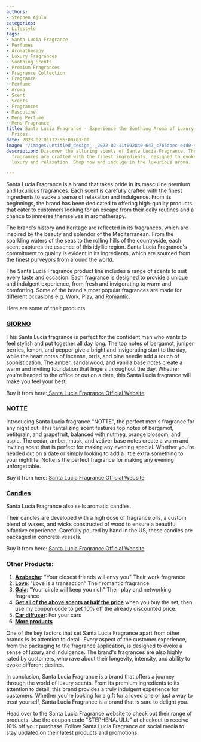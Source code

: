 ```yaml
---
authors:
- Stephen Ajulu
categories:
- Lifestyle
tags:
- Santa Lucia Fragrance
- Perfumes
- Aromatherapy
- Luxury Fragrances
- Soothing Scents
- Premium Fragrances
- Fragrance Collection
- Fragrance
- Perfume
- Aroma
- Scent
- Scents
- Fragrances
- Masculine
- Mens Perfume
- Mens Fragrance
title: Santa Lucia Fragrance - Experience the Soothing Aroma of Luxury at Affordable
  Prices
date: 2023-02-01T12:56:00+03:00
image: "/images/untitled_design_-_2022-02-11t092840-647_c765dbec-e4d0-4bfa-85c4-a6bfb878fee2_x800.png"
description: Discover the alluring scents of Santa Lucia Fragrance. Their premium
  fragrances are crafted with the finest ingredients, designed to evoke a sense of
  luxury and relaxation. Shop now and indulge in the luxurious aroma.

---
```

Santa Lucia Fragrance is a brand that takes pride in its masculine premium and luxurious fragrances. Each scent is carefully crafted with the finest ingredients to evoke a sense of relaxation and indulgence. From its beginnings, the brand has been dedicated to offering high-quality products that cater to customers looking for an escape from their daily routines and a chance to immerse themselves in aromatherapy.

The brand's history and heritage are reflected in its fragrances, which are inspired by the beauty and splendor of the Mediterranean. From the sparkling waters of the seas to the rolling hills of the countryside, each scent captures the essence of this idyllic region. Santa Lucia Fragrance's commitment to quality is evident in its ingredients, which are sourced from the finest purveyors from around the world.

The Santa Lucia Fragrance product line includes a range of scents to suit every taste and occasion. Each fragrance is designed to provide a unique and indulgent experience, from fresh and invigorating to warm and comforting. Some of the brand's most popular fragrances are made for different occasions e.g. Work, Play, and Romantic.

Here are some of their products:

### [**GIORNO**](https://santaluciafragrance.com/collections/all-fragrances/products/new-col?ref=kuzqn53jomp-)

This Santa Lucia fragrance is perfect for the confident man who wants to feel stylish and put together all day long. The top notes of bergamot, juniper berries, lemon, and pepper give a bright and invigorating start to the day, while the heart notes of incense, orris, and pine needle add a touch of sophistication. The amber, sandalwood, and vanilla base notes create a warm and inviting foundation that lingers throughout the day. Whether you're headed to the office or out on a date, this Santa Lucia fragrance will make you feel your best.

Buy it from here:[ Santa Lucia Fragrance Official Website](https://santaluciafragrance.com/collections/all-fragrances/products/new-col?ref=kuzqn53jomp-)

### [**NOTTE**](https://santaluciafragrance.com/collections/all-fragrances/products/new-col-2?ref=kuzqn53jomp-)

Introducing Santa Lucia fragrance "NOTTE", the perfect men's fragrance for any night out. This tantalizing scent features top notes of bergamot, petitgrain, and grapefruit, balanced with nutmeg, orange blossom, and aspic. The cedar, amber, musk, and vetiver base notes create a warm and inviting scent that is perfect for making any evening special. Whether you're headed out on a date or simply looking to add a little extra something to your nightlife, Notte is the perfect fragrance for making any evening unforgettable.

Buy it from here: [Santa Lucia Fragrance Official Website](https://santaluciafragrance.com/collections/all-fragrances/products/new-col-2?ref=kuzqn53jomp-)

### [**Candles**](https://santaluciafragrance.com/collections/candle/products/candles?ref=kuzqn53jomp-)

Santa Lucia Fragrance also sells aromatic candles.

Their candles are developed with a high dose of fragrance oils, a custom blend of waxes, and wicks constructed of wood to ensure a beautiful olfactive experience. Carefully poured by hand in the US, these candles are packaged in concrete vessels.

Buy it from here: [Santa Lucia Fragrance Official Website](https://santaluciafragrance.com/collections/candle/products/candles?ref=kuzqn53jomp-)

### Other Products:

1. [**Azabache**](https://santaluciafragrance.com/collections/all-fragrances/products/azabache?ref=kuzqn53jomp-): "Your closest friends will envy you" Their work fragrance
2. [**Love**](https://santaluciafragrance.com/collections/all-fragrances/products/love?ref=kuzqn53jomp-): "Love is a transaction" Their romantic fragrance
3. [**Gala**](https://santaluciafragrance.com/collections/all-fragrances/products/gala): "Your circle will keep you rich" Their play and networking fragrance
4. [**Get all of the above scents at half the price**](https://santaluciafragrance.com/collections/all-fragrances/products/copy-of-set-of-3?ref=kuzqn53jomp-) when you buy the set, then use my coupon code to get 10% off the already discounted price.
5. [**Car diffuser**](https://santaluciafragrance.com/collections/diffuser/products/car-diffuser?ref=kuzqn53jomp-): For your cars
6. [**More products**](https://santaluciafragrance.com/?ref=kuzqn53jomp-)

One of the key factors that set Santa Lucia Fragrance apart from other brands is its attention to detail. Every aspect of the customer experience, from the packaging to the fragrance application, is designed to evoke a sense of luxury and indulgence. The brand's fragrances are also highly rated by customers, who rave about their longevity, intensity, and ability to evoke different desires.

In conclusion, Santa Lucia Fragrance is a brand that offers a journey through the world of luxury scents. From its premium ingredients to its attention to detail, this brand provides a truly indulgent experience for customers. Whether you're looking for a gift for a loved one or just a way to treat yourself, Santa Lucia Fragrance is a brand that is sure to delight you.

Head over to the Santa Lucia Fragrance website to check out their range of products. Use the coupon code "STEPHENAJULU" at checkout to receive 10% off your purchase. Follow Santa Lucia Fragrance on social media to stay updated on their latest products and promotions.
